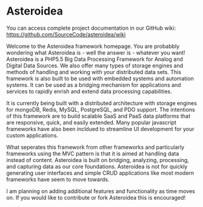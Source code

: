 Asteroidea
==========
You can access complete project documentation in our GitHub wiki: https://github.com/SourceCode/asteroidea/wiki

Welcome to the Asteroidea framework homepage.  You are probabbly wondering what Asteroidea is - well the answer is - whatever you want! Asteroidea is a PHP5.5 Big Data Processing Framework for Analog and Digital Data Sources.  We also offer many types of storage engines and methods of handling and working with your distributed data sets.  This framework is also built to be used with embedded systems and automation systems.  It can be used as a bridging mechanism for applications and services to rapidly enrish and extend data processing capabilities.

It is currently being built with a distributed architecture with storage engines for mongoDB, Redis, MySQL, PostgreSQL, and PDO support.  The intentions of this framework are to build scalable SaaS and PaaS data platforms that are responsive, quick, and easily extended.  Many popular javascript frameworks have also been incldued to streamline UI development for your custom applications.

What seperates this framework from other frameworks and particularly frameworks using the MVC pattern is that it is aimed at handling data instead of content.  Asteroidea is built on bridging, analyzing, processing, and capturing data as our core foundations.  Asteroidea is not for quickly generating user interfaces and simple CRUD applications like most modern frameworks have seem to move towards.

I am planning on adding additional features and functionality as time moves on.  If you would like to contribute or fork Asteroidea this is encouraged!
